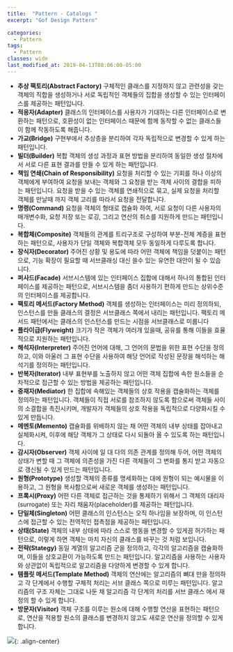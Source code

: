 ```yaml
---
title:  "Pattern - Catalogs "
excerpt: "Gof Design Pattern"

categories:
  - Pattern
tags:
  - Pattern 
classes: wide
last_modified_at: 2019-04-13T08:06:00-05:00
---
```


- **추상 팩토리(Abstract Factory)** 구체적인 클래스를 지정하지 않고 관련성을 갖는 객체의 직합을 생성하거나 서로 독립적인 객체들의 집합을 생성할 수 있는 인터페이스를 제공하는 패턴입니다.
- **적응자(Adapter)** 클래스의 인터페이스를 사용자가 기대하는 다른 인터페이스로 변환하는 패턴으로, 호환성이 없는 인터페이스 때문에 함께 동작할 수 없는 클래스들이 함께 작동하도록 해줍니다.
- **가교(Bridge)** 구현부에서 추상층을 분리하여 각자 독립적으로 변경할 수 있게 하는 패턴입니다.
- **빌더(Builder)** 복합 객체의 생성 과정과 표현 방법을 분리하여 동일한 생성 절차에서 서로 다른 표현 결과를 만들 수 있게 하는 패턴입니다.
- **책임 연쇄(Chain of Responsibility)** 요청을 처리할 수 있는 기회를 하나 이상의 객체에게 부여하여 요청을 보내는 객체와 그 요청을 받는 객체 사이의 결합을 피하는 패턴입니다. 요청을 받을 수 있는 객체를 연쇄적으로 묶고, 실제 요청을 처리할 객체를 만날때 까지 객체 고리를 따라서 요청을 전달합니다.
- **명령(Command)** 요청을 객체의 형태로 캡슐화 하여, 서로 요청이 다른 사용자의 매개변수화, 요청 저장 또는 로깅, 그리고 연산의 취소를 지원하게 만드는 패턴입니다.
- **복합체(Composite)** 객체들의 관계를 트리구조로 구성하여 부분-전체 계증을 표현하는 패턴으로, 사용자가 단일 객체와 복합객체 모두 동일하게 다루도록 합니다.
- **장식자(Decorator)** 주어진 상황 및 용도에 따라 어떤 객체에 책임을 덧붙이는 패턴으로, 기능 확장이 필요할 때 서브클래싱 대신 쓸수 있는 유연한 대안이 될 수 있습니다.
- **퍼사드(Facade)** 서브시스템에 있는 인터페이스 집합에 대해서 하나의 통합된 인터페이스를 제공하는 패턴으로, 서브시스템을 좀더 사용하기 편하게 만드는 상위수준의 인터페이스를 제공합니다.
- **팩토리 메서드(Factory Method)** 객체를 생성하는 인터페이스는 미리 정의하되, 인스턴스를 만들 클래스의 결정은 서브클래스 쪽에서 내리는 패턴입니다. 팩토리 메서드 패턴에서는 클래스의 인스턴스를 만드는 시점을 서브클래스로 미룹니다
- **플라이급(Flyweight)** 크기가 작은 객체가 여러개 있을때, 공유를 통해 이들을 효율적으로 지원하는 패턴입니다.
- **해석자(Interpreter)** 주어진 언어에 대해, 그 언어의 문법을 위한 표현 수단을 정의하고, 이와 아울러 그 표현 수단을 사용하여 해당 언어로 작성된 문장을 해석하는 해석기를 정의하는 패턴입니다.
- **반복자(Iterator)** 내부 표현부를 노출하지 않고 어떤 객체 집합에 속한 원소들을 순차적으로 접근할 수 있는 방법을 제공하는 패턴입니다.
- **중재자(Mediator)** 한 집합에 속해있는 객체들의 상호 작용을 캡슐화하는 객체를 정의하는 패턴입니다. 객체들이 직접 서로를 참조하지 않도록 함으로써 객체들 사이의 소결합을 촉진시키며, 개발자가 객체들의 상호 작용을 독립적으로 다양화시킬 수 있게 만듭니다.
- **메멘토(Memento)** 캡슐화를 위배하지 않는 채 어떤 객체의 내부 상태를 잡아내고 실체화시켜, 이후에 해당 객체가 그 상태로 다시 되돌아 올 수 있도록 하는 패턴입니다.
- **감시자(Observer)** 객체 사이에 일 대 다의 의존 관계를 정의해 두어, 어떤 객체의 상태가 변할 때 그 객체에 의존성을 가진 다른 객체들이 그 변화를 통지 받고 자동으로 갱신될 수 있게 만드는 패턴입니다.
- **원형(Prototype)** 생성할 객체의 종류를 명세화하는 대에 원형이 되는 예시물을 이용하고, 그 원형을 복사함으로써 새로운 객체를 생성하는 패턴입니다.
- **프록시(Proxy)** 어떤 다른 객체로 접근하는 것을 통제하기 위해서 그 객체의 대리자(surrogate) 또는 자리 채움자(placeholder)를 제공하는 패턴입니다.
- **단일체(Singleton)** 어떤 클래스의 인스턴스는 오직 하나임을 보장하며, 이 인스턴스에 접근할 수 있는 전역적인 접촉점을 제공하는 패턴입니다.
- **상태(State)** 객체의 내부 상태에 따라 스스로 행동을 변경할 수 있게끔 허가하는 패턴으로, 이렇게 하면 객체는 마치 자신의 클래스를 바꾸는 것 처럼 보입니다.
- **전략(Stategy)** 동일 계열의 알고리즘 군을 정의하고, 각각의 알고리즘을 캡슐화하며, 이들을 상호교환이 가능하도록 만드는 패턴입니다. 알고리즘을 사용하는 사용자와 상관없이 독립적으로 알고리즘을 다양하게 변경할 수 있게 합니다.
- **템플릿 메서드(Template Method)** 객체의 연산에는 알고리즘의 뼈대 만을 정의하고 각 단계에서 수행할 구체적 처리는 서브 클래스 쪽으로 미루는 패턴입니다. 알고리즘의 구조 자체는 그대로 나둔 채 알고리즘 각 단계의 처리를 서브 클래스 에서 재정의 할 수 있게 합니다.
- **방문자(Visitor)** 객체 구조를 이루는 원소에 대해 수행할 연산을 표현하는 패턴으로, 연산을 적용할 원소의 클래스를 변경하지 않고도 새로운 연산을 정의할 수 있게 합니다.


![](https://keepinmindsh.github.io/lines/assets/img/designpatterrelationship.jpeg){: .align-center}